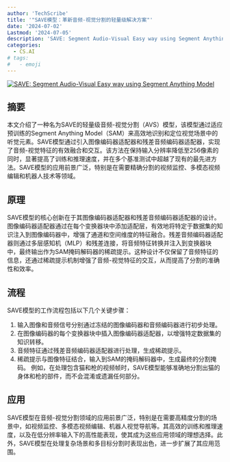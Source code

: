 ```yaml
---
author: 'TechScribe'
title: '"SAVE模型：革新音频-视觉分割的轻量级解决方案"'
date: '2024-07-02'
Lastmod: '2024-07-05'
description: 'SAVE: Segment Audio-Visual Easy way using Segment Anything Model'
categories:
  - CS.AI
# tags:
#   - emoji
---
```


[![SAVE: Segment Audio-Visual Easy way using Segment Anything Model](https://arxiv-research-1301205113.cos.ap-guangzhou.myqcloud.com/images/2407.02004v1.pdf_0.jpg)](https://arxiv.org/abs/2407.02004v1)

## 摘要

本文介绍了一种名为SAVE的轻量级音频-视觉分割（AVS）模型，该模型通过适应预训练的Segment Anything Model（SAM）来高效地识别和定位视觉场景中的听觉元素。SAVE模型通过引入图像编码器适配器和残差音频编码器适配器，实现了音频-视觉特征的有效融合和交互。该方法在保持输入分辨率降低至256像素的同时，显著提高了训练和推理速度，并在多个基准测试中超越了现有的最先进方法。SAVE模型的应用前景广泛，特别是在需要精确分割的视频监控、多模态视频编辑和机器人技术等领域。<!--more-->

## 原理

SAVE模型的核心创新在于其图像编码器适配器和残差音频编码器适配器的设计。图像编码器适配器通过在每个变换器块中添加适配层，有效地将特定于数据集的知识注入到图像编码器中，增强了通道和空间维度的特征融合。残差音频编码器适配器则通过多层感知机（MLP）和残差连接，将音频特征转换并注入到变换器块中，最终输出作为SAM掩码解码器的稀疏提示。这种设计不仅保留了音频特征的信息，还通过稀疏提示机制增强了音频-视觉特征的交互，从而提高了分割的准确性和效率。

## 流程

SAVE模型的工作流程包括以下几个关键步骤：
1. 输入图像和音频信号分别通过冻结的图像编码器和音频编码器进行初步处理。
2. 在图像编码器的每个变换器块中插入图像编码器适配器，以增强特定数据集的知识转移。
3. 音频特征通过残差音频编码器适配器进行处理，生成稀疏提示。
4. 稀疏提示与图像特征结合，输入到SAM的掩码解码器中，生成最终的分割掩码。
例如，在处理包含猫和枪的视频帧时，SAVE模型能够准确地分割出猫的身体和枪的部件，而不会混淆或遗漏任何部分。

## 应用

SAVE模型在音频-视觉分割领域的应用前景广泛，特别是在需要高精度分割的场景中，如视频监控、多模态视频编辑、机器人视觉导航等。其高效的训练和推理速度，以及在低分辨率输入下的高性能表现，使其成为这些应用领域的理想选择。此外，SAVE模型在处理复杂场景和多目标分割时表现出色，进一步扩展了其应用范围。